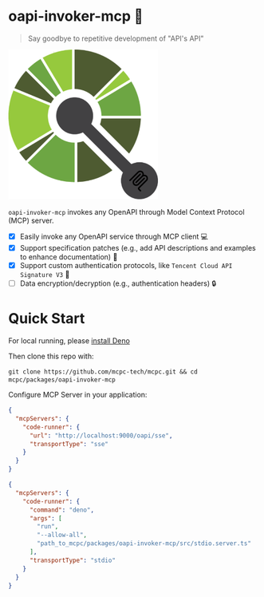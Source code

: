 # oapi-invoker-mcp 🚀

> Say goodbye to repetitive development of "API's API"

<img src="./logo.png" width="300" height="300" alt="oapi-invoker-logo">

`oapi-invoker-mcp` invokes any OpenAPI through Model Context Protocol (MCP) server.

- [x] Easily invoke any OpenAPI service through MCP client 💻
- [x] Support specification patches (e.g., add API descriptions and examples to enhance documentation) 📝
- [x] Support custom authentication protocols, like `Tencent Cloud API Signature V3` 🔐
- [ ] Data encryption/decryption (e.g., authentication headers) 🔒

# Quick Start

For local running, please [install Deno](https://docs.deno.com/runtime/#install-deno)

Then clone this repo with:

```
git clone https://github.com/mcpc-tech/mcpc.git && cd mcpc/packages/oapi-invoker-mcp
```

Configure MCP Server in your application:

```json
{
  "mcpServers": {
    "code-runner": {
      "url": "http://localhost:9000/oapi/sse",
      "transportType": "sse"
    }
  }
}
```

```json
{
  "mcpServers": {
    "code-runner": {
      "command": "deno",
      "args": [
        "run",
        "--allow-all",
        "path_to_mcpc/packages/oapi-invoker-mcp/src/stdio.server.ts"
      ],
      "transportType": "stdio"
    }
  }
}
```
